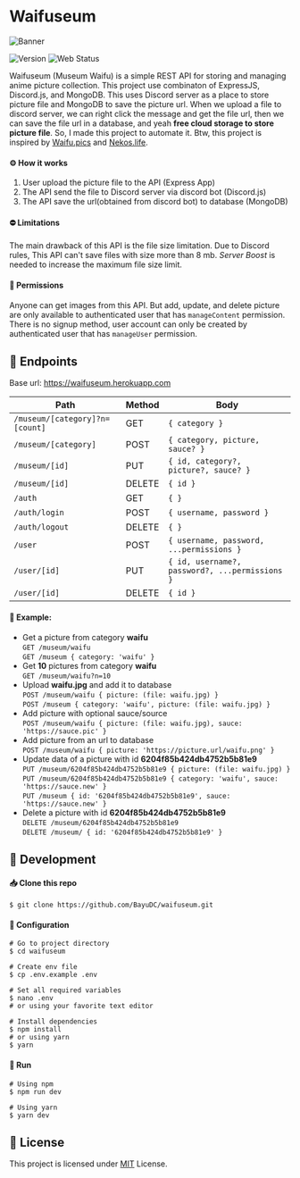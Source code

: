 # Waifuseum

![Banner](https://media.discordapp.net/attachments/946013429200723989/946013554472013884/banner.png)

![Version](https://img.shields.io/github/package-json/v/BayuDC/waifuseum?style=for-the-badge&logo=node.js)
![Web Status](https://img.shields.io/website.svg?url=https%3A%2F%2Fwaifuseum.herokuapp.com&style=for-the-badge&label=Web)

Waifuseum (Museum Waifu) is a simple REST API for storing and managing anime picture collection.
This project use combinaton of ExpressJS, Discord.js, and MongoDB. This uses Discord server as a
place to store picture file and MongoDB to save the picture url. When we upload a file to discord
server, we can right click the message and get the file url, then we can save the file url in a
database, and yeah **free cloud storage to store picture file**. So, I made this project to
automate it. Btw, this project is inspired by [Waifu.pics](https://github.com/Waifu-pics/waifu-api)
and [Nekos.life](https://github.com/Nekos-life/nekos-dot-life).

#### ⚙️ How it works

1. User upload the picture file to the API (Express App)
2. The API send the file to Discord server via discord bot (Discord.js)
3. The API save the url(obtained from discord bot) to database (MongoDB)

#### ⛔ Limitations

The main drawback of this API is the file size limitation. Due to Discord rules, This API can't
save files with size more than 8 mb. _Server Boost_ is needed to increase the maximum file size
limit.

#### 🔑 Permissions

Anyone can get images from this API. But add, update, and delete picture are only available to
authenticated user that has `manageContent` permission. There is no signup method, user account
can only be created by authenticated user that has `manageUser` permission.

## 🔖 Endpoints

Base url: https://waifuseum.herokuapp.com

| Path                           | Method | Body                                           |
| ------------------------------ | ------ | ---------------------------------------------- |
| `/museum/[category]?n=[count]` | GET    | `{ category }`                                 |
| `/museum/[category]`           | POST   | `{ category, picture, sauce? }`                |
| `/museum/[id]`                 | PUT    | `{ id, category?, picture?, sauce? }`          |
| `/museum/[id]`                 | DELETE | `{ id }`                                       |
| `/auth`                        | GET    | `{ }`                                          |
| `/auth/login`                  | POST   | `{ username, password }`                       |
| `/auth/logout`                 | DELETE | `{ }`                                          |
| `/user`                        | POST   | `{ username, password, ...permissions }`       |
| `/user/[id]`                   | PUT    | `{ id, username?, password?, ...permissions }` |
| `/user/[id]`                   | DELETE | `{ id }`                                       |

#### 📄 Example:

-   Get a picture from category **waifu**  
    `GET /museum/waifu`  
    `GET /museum { category: 'waifu' }`
-   Get **10** pictures from category **waifu**  
    `GET /museum/waifu?n=10`
-   Upload **waifu.jpg** and add it to database  
    `POST /museum/waifu { picture: (file: waifu.jpg) }`  
    `POST /museum { category: 'waifu', picture: (file: waifu.jpg) }`
-   Add picture with optional sauce/source  
    `POST /museum/waifu { picture: (file: waifu.jpg), sauce: 'https://sauce.pic' }`
-   Add picture from an url to database  
    `POST /museum/waifu { picture: 'https://picture.url/waifu.png' }`
-   Update data of a picture with id **6204f85b424db4752b5b81e9**  
    `PUT /museum/6204f85b424db4752b5b81e9 { picture: (file: waifu.jpg) }`  
    `PUT /museum/6204f85b424db4752b5b81e9 { category: 'waifu', sauce: 'https://sauce.new' }`  
    `PUT /museum { id: '6204f85b424db4752b5b81e9', sauce: 'https://sauce.new' }`
-   Delete a picture with id **6204f85b424db4752b5b81e9**  
    `DELETE /museum/6204f85b424db4752b5b81e9`  
    `DELETE /museum/ { id: '6204f85b424db4752b5b81e9' }`

## 🔧 Development

#### 📥 Clone this repo

```
$ git clone https://github.com/BayuDC/waifuseum.git
```

#### 🧩 Configuration

```
# Go to project directory
$ cd waifuseum

# Create env file
$ cp .env.example .env

# Set all required variables
$ nano .env
# or using your favorite text editor

# Install dependencies
$ npm install
# or using yarn
$ yarn
```

#### 🚀 Run

```
# Using npm
$ npm run dev

# Using yarn
$ yarn dev
```

## 📜 License

This project is licensed under [MIT](https://github.com/BayuDC/waifuseum/blob/main/LICENSE) License.
